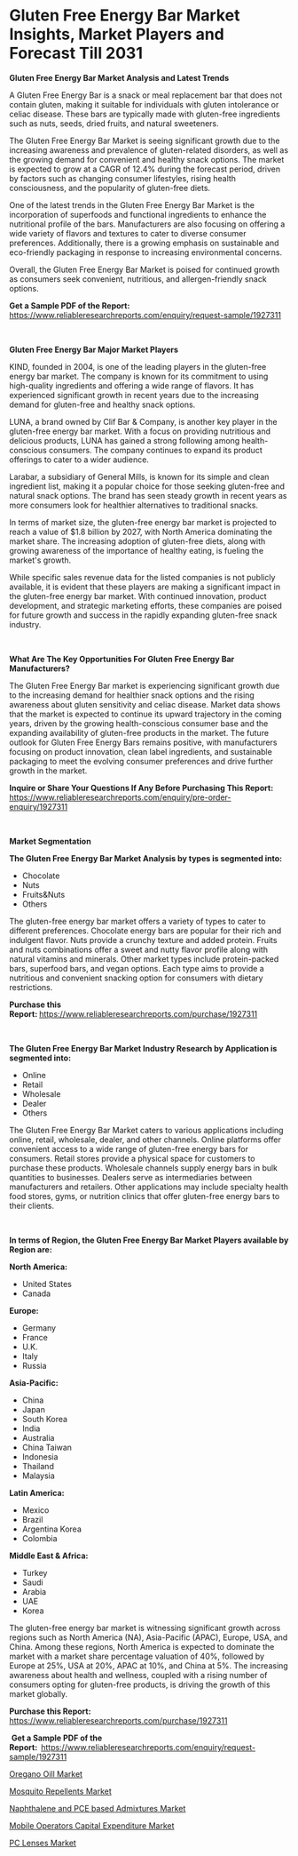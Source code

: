 <p><h1>Gluten Free Energy Bar Market Insights, Market Players and Forecast Till 2031</h1></p><p><strong>Gluten Free Energy Bar Market Analysis and Latest Trends</strong></p>
<p><p>A Gluten Free Energy Bar is a snack or meal replacement bar that does not contain gluten, making it suitable for individuals with gluten intolerance or celiac disease. These bars are typically made with gluten-free ingredients such as nuts, seeds, dried fruits, and natural sweeteners.</p><p>The Gluten Free Energy Bar Market is seeing significant growth due to the increasing awareness and prevalence of gluten-related disorders, as well as the growing demand for convenient and healthy snack options. The market is expected to grow at a CAGR of 12.4% during the forecast period, driven by factors such as changing consumer lifestyles, rising health consciousness, and the popularity of gluten-free diets.</p><p>One of the latest trends in the Gluten Free Energy Bar Market is the incorporation of superfoods and functional ingredients to enhance the nutritional profile of the bars. Manufacturers are also focusing on offering a wide variety of flavors and textures to cater to diverse consumer preferences. Additionally, there is a growing emphasis on sustainable and eco-friendly packaging in response to increasing environmental concerns.</p><p>Overall, the Gluten Free Energy Bar Market is poised for continued growth as consumers seek convenient, nutritious, and allergen-friendly snack options.</p></p>
<p><strong>Get a Sample PDF of the Report:&nbsp;</strong> <a href="https://www.reliableresearchreports.com/enquiry/request-sample/1927311">https://www.reliableresearchreports.com/enquiry/request-sample/1927311</a></p>
<p>&nbsp;</p>
<p><strong>Gluten Free Energy Bar Major Market Players</strong></p>
<p><p>KIND, founded in 2004, is one of the leading players in the gluten-free energy bar market. The company is known for its commitment to using high-quality ingredients and offering a wide range of flavors. It has experienced significant growth in recent years due to the increasing demand for gluten-free and healthy snack options.</p><p>LUNA, a brand owned by Clif Bar & Company, is another key player in the gluten-free energy bar market. With a focus on providing nutritious and delicious products, LUNA has gained a strong following among health-conscious consumers. The company continues to expand its product offerings to cater to a wider audience.</p><p>Larabar, a subsidiary of General Mills, is known for its simple and clean ingredient list, making it a popular choice for those seeking gluten-free and natural snack options. The brand has seen steady growth in recent years as more consumers look for healthier alternatives to traditional snacks.</p><p>In terms of market size, the gluten-free energy bar market is projected to reach a value of $1.8 billion by 2027, with North America dominating the market share. The increasing adoption of gluten-free diets, along with growing awareness of the importance of healthy eating, is fueling the market's growth.</p><p>While specific sales revenue data for the listed companies is not publicly available, it is evident that these players are making a significant impact in the gluten-free energy bar market. With continued innovation, product development, and strategic marketing efforts, these companies are poised for future growth and success in the rapidly expanding gluten-free snack industry.</p></p>
<p>&nbsp;</p>
<p><strong>What Are The Key Opportunities For Gluten Free Energy Bar Manufacturers?</strong></p>
<p><p>The Gluten Free Energy Bar market is experiencing significant growth due to the increasing demand for healthier snack options and the rising awareness about gluten sensitivity and celiac disease. Market data shows that the market is expected to continue its upward trajectory in the coming years, driven by the growing health-conscious consumer base and the expanding availability of gluten-free products in the market. The future outlook for Gluten Free Energy Bars remains positive, with manufacturers focusing on product innovation, clean label ingredients, and sustainable packaging to meet the evolving consumer preferences and drive further growth in the market.</p></p>
<p><strong>Inquire or Share Your Questions If Any Before Purchasing This Report:</strong> <a href="https://www.reliableresearchreports.com/enquiry/pre-order-enquiry/1927311">https://www.reliableresearchreports.com/enquiry/pre-order-enquiry/1927311</a></p>
<p>&nbsp;</p>
<p><strong>Market Segmentation</strong></p>
<p><strong>The Gluten Free Energy Bar Market Analysis by types is segmented into:</strong></p>
<p><ul><li>Chocolate</li><li>Nuts</li><li>Fruits&Nuts</li><li>Others</li></ul></p>
<p><p>The gluten-free energy bar market offers a variety of types to cater to different preferences. Chocolate energy bars are popular for their rich and indulgent flavor. Nuts provide a crunchy texture and added protein. Fruits and nuts combinations offer a sweet and nutty flavor profile along with natural vitamins and minerals. Other market types include protein-packed bars, superfood bars, and vegan options. Each type aims to provide a nutritious and convenient snacking option for consumers with dietary restrictions.</p></p>
<p><strong>Purchase this Report:&nbsp;</strong><a href="https://www.reliableresearchreports.com/purchase/1927311">https://www.reliableresearchreports.com/purchase/1927311</a></p>
<p>&nbsp;</p>
<p><strong>The Gluten Free Energy Bar Market Industry Research by Application is segmented into:</strong></p>
<p><ul><li>Online</li><li>Retail</li><li>Wholesale</li><li>Dealer</li><li>Others</li></ul></p>
<p><p>The Gluten Free Energy Bar Market caters to various applications including online, retail, wholesale, dealer, and other channels. Online platforms offer convenient access to a wide range of gluten-free energy bars for consumers. Retail stores provide a physical space for customers to purchase these products. Wholesale channels supply energy bars in bulk quantities to businesses. Dealers serve as intermediaries between manufacturers and retailers. Other applications may include specialty health food stores, gyms, or nutrition clinics that offer gluten-free energy bars to their clients.</p></p>
<p>&nbsp;</p>
<p><strong>In terms of Region, the Gluten Free Energy Bar Market Players available by Region are:</strong></p>
<p>
    <p> <strong> North America: </strong>
        <ul>
            <li>United States</li>
            <li>Canada</li>
        </ul>
        </p> 
    <p> <strong> Europe: </strong>
        <ul>
            <li>Germany</li>
            <li>France</li>
            <li>U.K.</li>
            <li>Italy</li>
            <li>Russia</li>
        </ul>
        </p> 
    <p> <strong> Asia-Pacific: </strong>
        <ul>
            <li>China</li>
            <li>Japan</li>
            <li>South Korea</li>
            <li>India</li>
            <li>Australia</li>
            <li>China Taiwan</li>
            <li>Indonesia</li>
            <li>Thailand</li>
            <li>Malaysia</li>
        </ul>
        </p> 
    <p> <strong> Latin America: </strong>
        <ul>
            <li>Mexico</li>
            <li>Brazil</li>
            <li>Argentina Korea</li>
            <li>Colombia</li>
        </ul>
        </p> 
    <p> <strong> Middle East & Africa: </strong>
        <ul>
            <li>Turkey</li>
            <li>Saudi</li>
            <li>Arabia</li>
            <li>UAE</li>
            <li>Korea</li>
        </ul>
    </p>
    </p>
<p><p>The gluten-free energy bar market is witnessing significant growth across regions such as North America (NA), Asia-Pacific (APAC), Europe, USA, and China. Among these regions, North America is expected to dominate the market with a market share percentage valuation of 40%, followed by Europe at 25%, USA at 20%, APAC at 10%, and China at 5%. The increasing awareness about health and wellness, coupled with a rising number of consumers opting for gluten-free products, is driving the growth of this market globally.</p></p>
<p><strong>Purchase this Report: </strong><a href="https://www.reliableresearchreports.com/purchase/1927311">https://www.reliableresearchreports.com/purchase/1927311</a></p>
<p>&nbsp;<strong>Get a Sample PDF of the Report:&nbsp;&nbsp;</strong><a href="https://www.reliableresearchreports.com/enquiry/request-sample/1927311">https://www.reliableresearchreports.com/enquiry/request-sample/1927311</a></p>
<p><strong></strong></p>
<p><p><a href="https://view.publitas.com/reportprime-1/oregano-oill-market-size-growth-outlook-from-2024-to-2031-projecting-at-markets-trends-analysis-by-application-regional-outlook-and-revenue/">Oregano Oill Market</a></p><p><a href="https://eight-handstand-8fb.notion.site/Mosquito-Repellents-Market-Offers-Provide-Insightful-Data-for-the-Time-Period-from-2024-to-2031-and--ea7afa5b1fde4338928ef3aae1e44775">Mosquito Repellents Market</a></p><p><a href="https://skillful-vermicelli-b89.notion.site/Naphthalene-and-PCE-based-Admixtures-Market-Size-Market-Share-and-Global-Market-Analysis-Report-20-6eebb91d92684d23a6800d9e7d38d569">Naphthalene and PCE based Admixtures Market</a></p><p><a href="https://simplistic-meeting-7ee.notion.site/Mobile-Operators-Capital-Expenditure-Market-Size-Share-Trends-Analysis-Report-By-Application-Reg-be3a8092748a4fd18f3fecaacad7f109">Mobile Operators Capital Expenditure Market</a></p><p><a href="https://view.publitas.com/reportprime-1/pc-lenses-market-research-report-provides-critical-insights-that-can-help-shape-business-development-and-investment-strategies/">PC Lenses Market</a></p></p>
